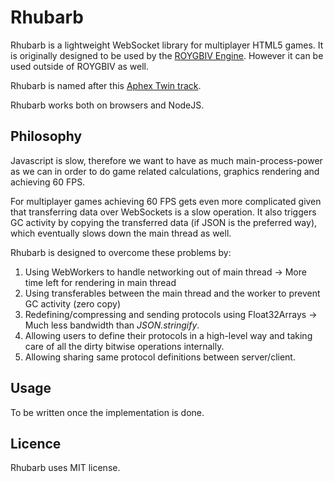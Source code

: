 # Rhubarb

Rhubarb is a lightweight WebSocket library for multiplayer HTML5 games. It is originally designed to be used by the [ROYGBIV Engine](https://github.com/oguzeroglu/ROYGBIV). However it can be used outside of ROYGBIV as well.

Rhubarb is named after this [Aphex Twin track](https://www.youtube.com/watch?v=_AWIqXzvX-U).

Rhubarb works both on browsers and NodeJS.

## Philosophy

Javascript is slow, therefore we want to have as much main-process-power as we can
in order to do game related calculations, graphics rendering and achieving 60 FPS.

For multiplayer games achieving 60 FPS gets even more complicated given that transferring data
over WebSockets is a slow operation. It also triggers GC activity by copying the transferred
data (if JSON is the preferred way), which eventually slows down the main thread as well.

Rhubarb is designed to overcome these problems by:

1. Using WebWorkers to handle networking out of main thread -> More time left for rendering in main thread
2. Using transferables between the main thread and the worker to prevent GC activity (zero copy)
3. Redefining/compressing and sending protocols using Float32Arrays -> Much less bandwidth than *JSON.stringify*.
4. Allowing users to define their protocols in a high-level way and taking care of all the dirty bitwise operations internally.
5. Allowing sharing same protocol definitions between server/client.

## Usage

To be written once the implementation is done.

## Licence

Rhubarb uses MIT license.
